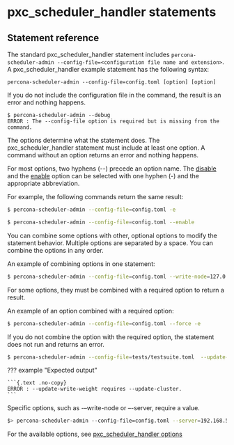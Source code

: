 # pxc_scheduler_handler statements

## Statement reference

The standard pxc_scheduler_handler statement includes
`percona-scheduler-admin --config-file=<configuration file name and
extension>`. A pxc_scheduler_handler example statement has the following syntax:

```{.text .no-copy}
percona-scheduler-admin --config-file=config.toml [option] [option]
```

If you do not include the configuration file in the command, the result is an error and nothing happens.

```{.text .no-copy}
$ percona-scheduler-admin --debug
ERROR : The --config-file option is required but is missing from the command.
```

The options determine what the statement does. The pxc_scheduler_handler statement must include at least one option. A command without an option returns an error and nothing happens.

For most options, two hyphens (--) precede an option name. The [disable](psh-detailed-options.md#disable) and the [enable](psh-detailed-options.md#enable) option can be selected with one hyphen (-) and the appropriate abbreviation.

For example, the following commands return the same result:

```{.bash data-prompt="$"}
$ percona-scheduler-admin --config-file=config.toml -e

$ percona-scheduler-admin --config-file=config.toml --enable
```

You can combine some options with other, optional options to modify the statement behavior. Multiple options are separated by a space. You can combine the options in any order.

An example of combining options in one statement:

```{.bash data-prompt="$"}
$ percona-scheduler-admin --config-file=config.toml --write-node=127.0.0.1:4130 --update-cluster
```

For some options, they must be combined with a required option to return a result.

An example of an option combined with a required option:

```{.bash data-prompt="$"}
$ percona-scheduler-admin --config-file=config.toml --force -e
```

If you do not combine the option with the required option, the statement does not run and returns an error.

```{.bash data-prompt="$"}
$ percona-scheduler-admin --config-file=tests/testsuite.toml  --update-write-weight="127.0.0.1:33,112"
```

??? example "Expected output"

    ```{.text .no-copy}
    ERROR : --update-write-weight requires --update-cluster.
    ```

Specific options, such as -–write-node or –-server, require a value.

```{.bash data-prompt="$>"}
$> percona-scheduler-admin --config-file=config.toml --server=192.168.56.32:3306
```

For the available options, see [pxc_scheduler_handler options](psh-detailed-options.md)
